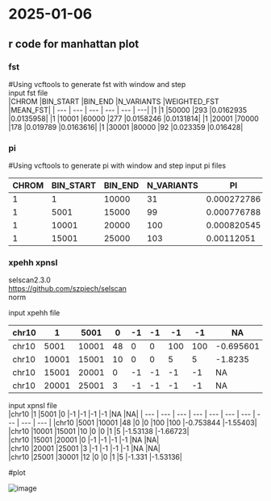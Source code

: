 # 2025-01-06
## r code for manhattan plot

### fst
#Using vcftools to generate fst with window and step  
input fst file  
|CHROM	|BIN_START	|BIN_END	|N_VARIANTS	|WEIGHTED_FST	|MEAN_FST|
| --- | --- | --- | --- | --- | ---| 
|1	|1	|50000	|293	|0.0162935	|0.0135958|
|1	|10001	|60000	|277	|0.0158246	|0.0131814|
|1	|20001	|70000	|178	|0.019789	|0.0163616|
|1	|30001	|80000	|92	|0.023359	|0.016428|

### pi
#Using vcftools to generate pi with window and step
input pi files<br>

|CHROM	|BIN_START	|BIN_END	|N_VARIANTS	|PI|  
| --- | --- | --- | --- | --- |  
|1	|1	|10000	|31	|0.000272786|  
|1	|5001	|15000	|99	|0.000776788|  
|1	|10001	|20000	|100	|0.000820545|  
|1	|15001	|25000	|103	|0.00112051|  


### xpehh xpnsl
selscan2.3.0<br>
https://github.com/szpiech/selscan<br>
norm

input xpehh file<br>

|chr10	|1	|5001	|0	|-1	|-1	|-1	|-1	|NA	|NA|
| --- | --- | --- | --- | --- | --- | --- | --- | --- | --- |
|chr10	|5001	|10001	|48	|0	|0	|100	|100	|-0.695601	|-1.9367|<br>
|chr10	|10001	|15001	|10	|0	|0	|5	|5	|-1.8235	|-1.93116|<br>
|chr10	|15001	|20001	|0	|-1	|-1	|-1	|-1	|NA	|NA|<br>
|chr10	|20001	|25001	|3	|-1	|-1	|-1	|-1	|NA	|NA|

input xpnsl file<br>
|chr10	|1	|5001	|0	|-1	|-1	|-1	|-1	|NA	|NA|
| --- | --- | --- | --- | --- | --- | --- | --- | --- | --- |
|chr10	|5001	|10001	|48	|0	|0	|100	|100	|-0.753844	|-1.55403|<br>
|chr10	|10001	|15001	|10	|0	|0	|1	|5	|-1.53138	|-1.66723|<br>
|chr10	|15001	|20001	|0	|-1	|-1	|-1	|-1	|NA	|NA|<br>
|chr10	|20001	|25001	|3	|-1	|-1	|-1	|-1	|NA	|NA|<br>
|chr10	|25001	|30001	|12	|0	|0	|1	|5	|-1.331	|-1.53136|

#plot

![image](https://github.com/binzhengbin/YZWL/blob/main/evolution/R/manhattan/png/FST.png)
